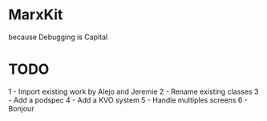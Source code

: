 MarxKit
=======

because Debugging is Capital

# TODO

  1 - Import existing work by Alejo and Jeremie
  2 - Rename existing classes
  3 - Add a podspec
  4 - Add a KVO system
  5 - Handle multiples screens
  6 - Bonjour